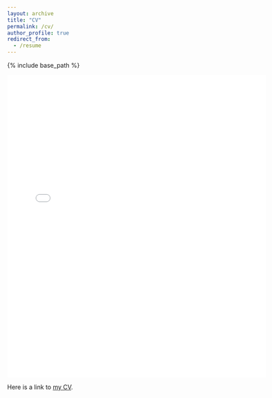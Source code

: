 ```yaml
---
layout: archive
title: "CV"
permalink: /cv/
author_profile: true
redirect_from:
  - /resume
---
```


{% include base_path %}

<embed src="{{ site.baseurl }}/files/saudi_skills.pdf" width="600" height="700" type='application/pdf'> 

Here is a link to [my CV](https://google.com/).
